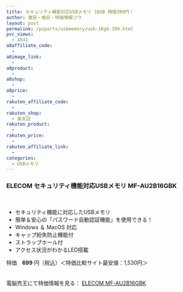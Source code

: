 ```yaml
---
title: セキュリティ機能対応USBメモリ 16GB 特価399円！
author: 激安・格安・特価情報ツウ
layout: post
permalink: /pcparts/usbmemory/usb-16gb-399.html
pvc_views:
  - 4541
a8affiliate_code:
  - 
a8image_link:
  - 
a8product:
  - 
a8shop:
  - 
a8price:
  - 
rakuten_affiliate_code:
  - 
rakuten_shop:
  - 楽天店
rakuten_product:
  - 
rakuten_price:
  - 
rakuten_affiliate_link:
  - 
categories:
  - USBメモリ
---
```

### ELECOM セキュリティ機能対応USBメモリ MF-AU2B16GBK

<div class="img-bg2 img_L">
  <a href="http://px.a8.net/svt/ejp?a8mat=1ZT1PU+9FYJYY+2C7O+BWGDT&#038;a8ejpredirect=http%3A%2F%2Fwww.dennobaio.jp%2Fshopdetail%2F010003000036" title="ELECOM セキュリティ機能対応USBメモリ MF-AU2B16GBK" target="_blank"><br /> <img border="0" alt="" src="http://i1.wp.com/www.dennobaio.jp/shopimages/dennobaio/0100030000362.jpg?w=130" alt="ELECOM セキュリティ機能対応USBメモリ MF-AU2B16GBK" data-recalc-dims="1" /></a><br /> <img border="0" src="http://i1.wp.com/www19.a8.net/0.gif?resize=1%2C1" alt="" data-recalc-dims="1" />
</div>

<!--more-->

  * セキュリティ機能に対応したUSBメモリ
  * 簡単＆安心の「パスワード自動認証機能」を使用できる！
  * Windows ＆ MacOS 対応
  * キャップ紛失防止機能付
  * ストラップホール付
  * アクセス状況がわかるLED搭載

特価　<span class="tokka-price"><strong>699</strong></span> 円（税込）＜特価比較サイト最安値：1,530円＞

　  
電脳売王にて特価情報を見る： <span class="fs150p"><a href="http://px.a8.net/svt/ejp?a8mat=1ZT1PU+9FYJYY+2C7O+BWGDT&#038;a8ejpredirect=http%3A%2F%2Fwww.dennobaio.jp%2Fshopdetail%2F010003000036" target="_blank">ELECOM MF-AU2B16GBK</a></span>